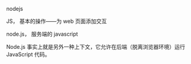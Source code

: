 nodejs

JS， 基本的操作——为 web 页面添加交互


node.js， 服务端的 javascript

Node.js 事实上就是另外一种上下文，它允许在后端（脱离浏览器环境）运行 JavaScript 代码。